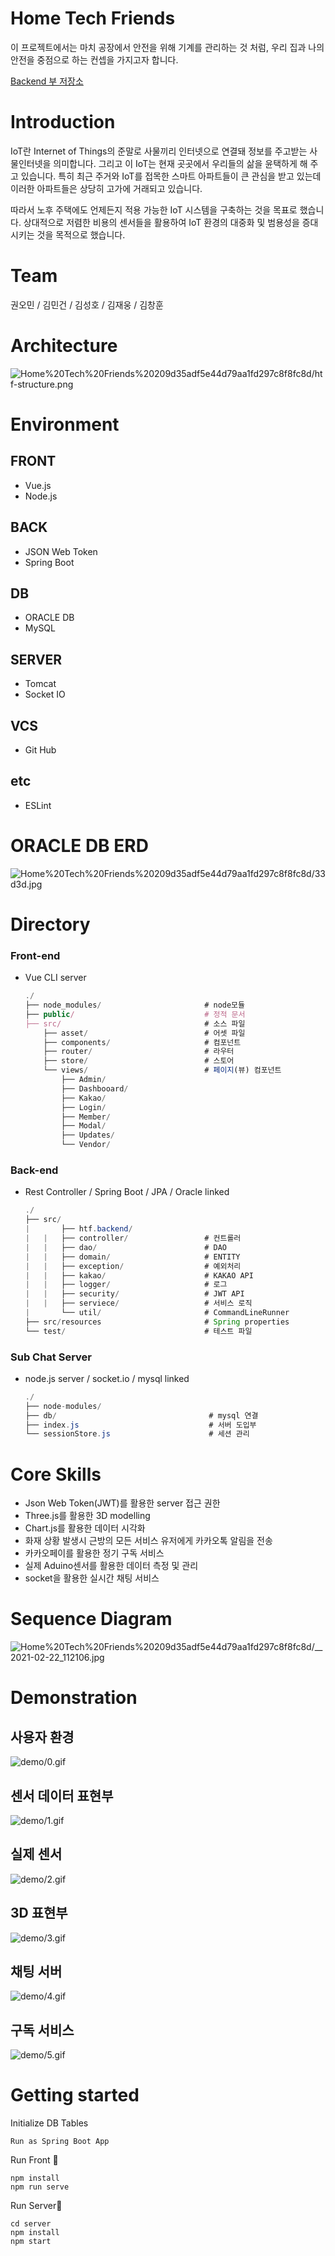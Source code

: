 # Home Tech Friends

이 프로젝트에서는 마치 공장에서 안전을 위해 기계를 관리하는 것 처럼, 우리 집과 나의 안전을 중점으로 하는 컨셉을 가지고자 합니다.

[Backend 부 저장소](https://github.com/ArkimCity/htf-backend)

# Introduction

IoT란 Internet of Things의 준말로 사물끼리 인터넷으로 연결돼 정보를 주고받는 사물인터넷을 의미합니다. 그리고 이 IoT는 현재 곳곳에서 우리들의 삶을 윤택하게 해 주고 있습니다. 특히 최근 주거와 IoT를 접목한 스마트 아파트들이 큰 관심을 받고 있는데 이러한 아파트들은 상당히 고가에 거래되고 있습니다.

따라서 노후 주택에도 언제든지 적용 가능한 IoT 시스템을 구축하는 것을 목표로 했습니다. 상대적으로 저렴한 비용의 센서들을 활용하여 IoT 환경의 대중화 및 범용성을 증대시키는 것을 목적으로 했습니다.

# Team

권오민 / 김민건 / 김성호 / 김재웅 / 김창훈

# Architecture

![Home%20Tech%20Friends%20209d35adf5e44d79aa1fd297c8f8fc8d/htf-structure.png](https://github.com/ArkimCity/htf-backend/raw/main/Home%20Tech%20Friends%20209d35adf5e44d79aa1fd297c8f8fc8d/htf-structure.png)

# Environment

## FRONT

- Vue.js
- Node.js

## BACK

- JSON Web Token
- Spring Boot

## DB

- ORACLE DB
- MySQL

## SERVER

- Tomcat
- Socket IO

## VCS

- Git Hub

## etc

- ESLint

# ORACLE DB ERD

![Home%20Tech%20Friends%20209d35adf5e44d79aa1fd297c8f8fc8d/33d3d.jpg](https://github.com/ArkimCity/htf-backend/raw/main/Home%20Tech%20Friends%20209d35adf5e44d79aa1fd297c8f8fc8d/33d3d.jpg)

# Directory

### Front-end

- Vue CLI server

    ```jsx
    ./
    ├── node_modules/                       # node모듈
    ├── public/                             # 정적 문서
    ├── src/                                # 소스 파일
        ├── asset/                          # 어셋 파일
        ├── components/                     # 컴포넌트
        ├── router/                         # 라우터
        ├── store/                          # 스토어
        └── views/                          # 페이지(뷰) 컴포넌트
            ├── Admin/                     
            ├── Dashbooard/
            ├── Kakao/
            ├── Login/
            ├── Member/
            ├── Modal/
            ├── Updates/
            └── Vendor/
    ```

### Back-end

- Rest Controller / Spring Boot / JPA / Oracle linked

    ```java
    ./
    ├── src/
    |       ├── htf.backend/                    
    |   |   ├── controller/                 # 컨트롤러
    |   |   ├── dao/                        # DAO
    |   |   ├── domain/                     # ENTITY
    |   |   ├── exception/                  # 예외처리
    |   |   ├── kakao/                      # KAKAO API
    |   |   ├── logger/                     # 로그
    |   |   ├── security/                   # JWT API
    |   |   ├── serviece/                   # 서비스 로직
    |       └── util/                       # CommandLineRunner
    ├── src/resources                       # Spring properties
    └── test/                               # 테스트 파일
    ```

### Sub Chat Server

- node.js server / socket.io / mysql linked

    ```java
    ./
    ├── node-modules/
    ├── db/                                  # mysql 연결
    ├── index.js                             # 서버 도입부
    └── sessionStore.js                      # 세션 관리
    ```

# Core Skills

- Json Web Token(JWT)를 활용한 server 접근 권한
- Three.js를 활용한 3D modelling
- Chart.js를 활용한 데이터 시각화
- 화재 상황 발생시 근방의 모든 서비스 유저에게 카카오톡 알림을 전송
- 카카오페이를 활용한 정기 구독 서비스
- 실제 Aduino센서를 활용한 데이터 측정 및 관리
- socket을 활용한 실시간 채팅 서비스

# Sequence Diagram

![Home%20Tech%20Friends%20209d35adf5e44d79aa1fd297c8f8fc8d/__2021-02-22_112106.jpg](https://github.com/ArkimCity/htf-backend/raw/main/Home%20Tech%20Friends%20209d35adf5e44d79aa1fd297c8f8fc8d/__2021-02-22_112106.jpg)

# Demonstration
## 사용자 환경
![demo/0.gif](https://github.com/ArkimCity/htf-backend/raw/main/demo/0.gif)
## 센서 데이터 표현부
![demo/1.gif](https://github.com/ArkimCity/htf-backend/raw/main/demo/1.gif)
## 실제 센서
![demo/2.gif](https://github.com/ArkimCity/htf-backend/raw/main/demo/2.gif)
## 3D 표현부
![demo/3.gif](https://github.com/ArkimCity/htf-backend/raw/main/demo/3.gif)
## 채팅 서버
![demo/4.gif](https://github.com/ArkimCity/htf-backend/raw/main/demo/4.gif)
## 구독 서비스 
![demo/5.gif](https://github.com/ArkimCity/htf-backend/raw/main/demo/5.gif)

# Getting started

Initialize DB Tables

```
Run as Spring Boot App

```

Run Front 🐳

```
npm install
npm run serve

```

Run Server🎄

```
cd server
npm install
npm start
```
